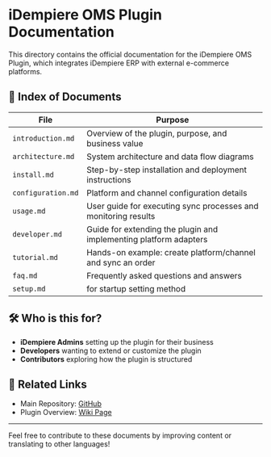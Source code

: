 # iDempiere OMS Plugin Documentation

This directory contains the official documentation for the iDempiere OMS Plugin, which integrates iDempiere ERP with external e-commerce platforms.

## 📘 Index of Documents

| File              | Purpose                                                              |
|-------------------|----------------------------------------------------------------------|
| `introduction.md` | Overview of the plugin, purpose, and business value                 |
| `architecture.md` | System architecture and data flow diagrams                          |
| `install.md`      | Step-by-step installation and deployment instructions               |
| `configuration.md`| Platform and channel configuration details                          |
| `usage.md`        | User guide for executing sync processes and monitoring results       |
| `developer.md`    | Guide for extending the plugin and implementing platform adapters    |
| `tutorial.md`     | Hands-on example: create platform/channel and sync an order         |
| `faq.md`          | Frequently asked questions and answers                              |
| `setup.md`    | for startup setting method |

## 🛠 Who is this for?

- **iDempiere Admins** setting up the plugin for their business
- **Developers** wanting to extend or customize the plugin
- **Contributors** exploring how the plugin is structured

## 📎 Related Links

- Main Repository: [GitHub](https://github.com/tm731531/idempiere-oms)
- Plugin Overview: [Wiki Page](https://wiki.idempiere.org/en/Oms-idempiere)

---

Feel free to contribute to these documents by improving content or translating to other languages!
